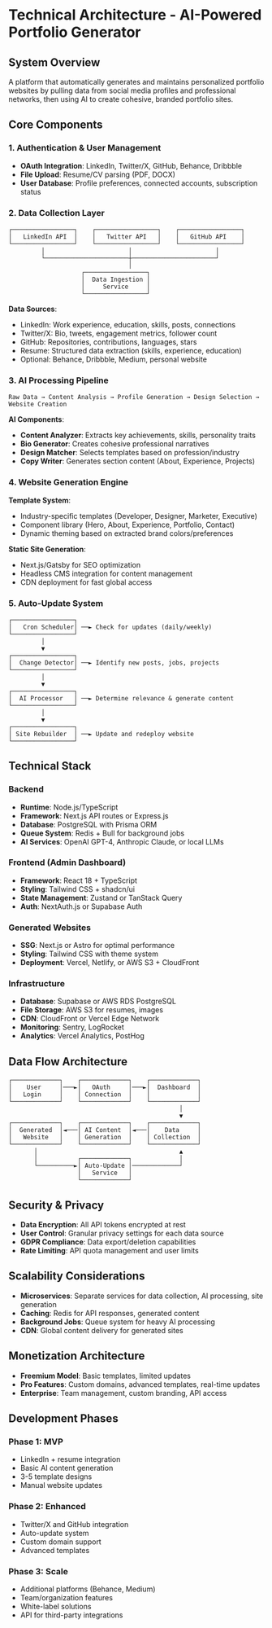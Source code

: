 # Technical Architecture - AI-Powered Portfolio Generator

## System Overview

A platform that automatically generates and maintains personalized portfolio websites by pulling data from social media profiles and professional networks, then using AI to create cohesive, branded portfolio sites.

## Core Components

### 1. Authentication & User Management
- **OAuth Integration**: LinkedIn, Twitter/X, GitHub, Behance, Dribbble
- **File Upload**: Resume/CV parsing (PDF, DOCX)
- **User Database**: Profile preferences, connected accounts, subscription status

### 2. Data Collection Layer
```
┌─────────────────┐    ┌─────────────────┐    ┌─────────────────┐
│   LinkedIn API  │    │   Twitter API   │    │   GitHub API    │
└─────────────────┘    └─────────────────┘    └─────────────────┘
         │                       │                       │
         └───────────────────────┼───────────────────────┘
                                 │
                    ┌─────────────────┐
                    │  Data Ingestion │
                    │     Service     │
                    └─────────────────┘
```

**Data Sources**:
- LinkedIn: Work experience, education, skills, posts, connections
- Twitter/X: Bio, tweets, engagement metrics, follower count
- GitHub: Repositories, contributions, languages, stars
- Resume: Structured data extraction (skills, experience, education)
- Optional: Behance, Dribbble, Medium, personal website

### 3. AI Processing Pipeline
```
Raw Data → Content Analysis → Profile Generation → Design Selection → Website Creation
```

**AI Components**:
- **Content Analyzer**: Extracts key achievements, skills, personality traits
- **Bio Generator**: Creates cohesive professional narratives
- **Design Matcher**: Selects templates based on profession/industry
- **Copy Writer**: Generates section content (About, Experience, Projects)

### 4. Website Generation Engine
**Template System**:
- Industry-specific templates (Developer, Designer, Marketer, Executive)
- Component library (Hero, About, Experience, Portfolio, Contact)
- Dynamic theming based on extracted brand colors/preferences

**Static Site Generation**:
- Next.js/Gatsby for SEO optimization
- Headless CMS integration for content management
- CDN deployment for fast global access

### 5. Auto-Update System
```
┌─────────────────┐
│   Cron Scheduler│ ──► Check for updates (daily/weekly)
└─────────────────┘
         │
         ▼
┌─────────────────┐
│  Change Detector│ ──► Identify new posts, jobs, projects
└─────────────────┘
         │
         ▼
┌─────────────────┐
│  AI Processor   │ ──► Determine relevance & generate content
└─────────────────┘
         │
         ▼
┌─────────────────┐
│ Site Rebuilder  │ ──► Update and redeploy website
└─────────────────┘
```

## Technical Stack

### Backend
- **Runtime**: Node.js/TypeScript
- **Framework**: Next.js API routes or Express.js
- **Database**: PostgreSQL with Prisma ORM
- **Queue System**: Redis + Bull for background jobs
- **AI Services**: OpenAI GPT-4, Anthropic Claude, or local LLMs

### Frontend (Admin Dashboard)
- **Framework**: React 18 + TypeScript
- **Styling**: Tailwind CSS + shadcn/ui
- **State Management**: Zustand or TanStack Query
- **Auth**: NextAuth.js or Supabase Auth

### Generated Websites
- **SSG**: Next.js or Astro for optimal performance
- **Styling**: Tailwind CSS with theme system
- **Deployment**: Vercel, Netlify, or AWS S3 + CloudFront

### Infrastructure
- **Database**: Supabase or AWS RDS PostgreSQL
- **File Storage**: AWS S3 for resumes, images
- **CDN**: CloudFront or Vercel Edge Network
- **Monitoring**: Sentry, LogRocket
- **Analytics**: Vercel Analytics, PostHog

## Data Flow Architecture

```
┌─────────────┐    ┌─────────────┐    ┌─────────────┐
│    User     │───►│   OAuth     │───►│  Dashboard  │
│   Login     │    │ Connection  │    │             │
└─────────────┘    └─────────────┘    └─────────────┘
                                               │
                                               ▼
┌─────────────┐    ┌─────────────┐    ┌─────────────┐
│  Generated  │◄───│ AI Content  │◄───│    Data     │
│   Website   │    │ Generation  │    │ Collection  │
└─────────────┘    └─────────────┘    └─────────────┘
       │                                       ▲
       │           ┌─────────────┐             │
       └──────────►│ Auto-Update │─────────────┘
                   │   Service   │
                   └─────────────┘
```

## Security & Privacy
- **Data Encryption**: All API tokens encrypted at rest
- **User Control**: Granular privacy settings for each data source
- **GDPR Compliance**: Data export/deletion capabilities
- **Rate Limiting**: API quota management and user limits

## Scalability Considerations
- **Microservices**: Separate services for data collection, AI processing, site generation
- **Caching**: Redis for API responses, generated content
- **Background Jobs**: Queue system for heavy AI processing
- **CDN**: Global content delivery for generated sites

## Monetization Architecture
- **Freemium Model**: Basic templates, limited updates
- **Pro Features**: Custom domains, advanced templates, real-time updates
- **Enterprise**: Team management, custom branding, API access

## Development Phases

### Phase 1: MVP
- LinkedIn + resume integration
- Basic AI content generation
- 3-5 template designs
- Manual website updates

### Phase 2: Enhanced
- Twitter/X and GitHub integration
- Auto-update system
- Custom domain support
- Advanced templates

### Phase 3: Scale
- Additional platforms (Behance, Medium)
- Team/organization features
- White-label solutions
- API for third-party integrations